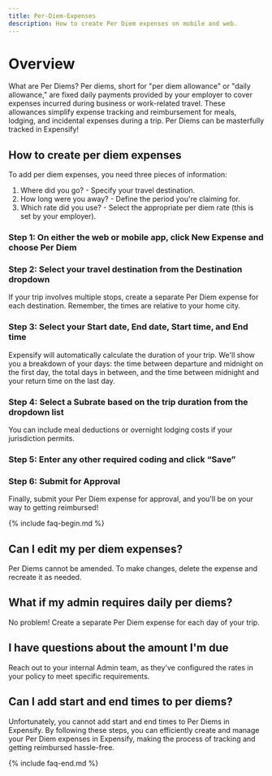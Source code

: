```yaml
---
title: Per-Diem-Expenses
description: How to create Per Diem expenses on mobile and web.
---
```

# Overview

What are Per Diems? Per diems, short for "per diem allowance" or "daily allowance," are fixed daily payments provided by your employer to cover expenses incurred during business or work-related travel. These allowances simplify expense tracking and reimbursement for meals, lodging, and incidental expenses during a trip. Per Diems can be masterfully tracked in Expensify! 

## How to create per diem expenses 

To add per diem expenses, you need three pieces of information:
1. Where did you go? - Specify your travel destination.
2. How long were you away? - Define the period you're claiming for.
3. Which rate did you use? - Select the appropriate per diem rate (this is set by your employer).

### Step 1: On either the web or mobile app, click New Expense and choose Per Diem

### Step 2: Select your travel destination from the Destination dropdown
If your trip involves multiple stops, create a separate Per Diem expense for each destination. Remember, the times are relative to your home city.

### Step 3: Select your Start date, End date, Start time, and End time
Expensify will automatically calculate the duration of your trip. We'll show you a breakdown of your days: the time between departure and midnight on the first day, the total days in between, and the time between midnight and your return time on the last day.

### Step 4: Select a Subrate based on the trip duration from the dropdown list
You can include meal deductions or overnight lodging costs if your jurisdiction permits.

### Step 5: Enter any other required coding and click “Save”

### Step 6: Submit for Approval
Finally, submit your Per Diem expense for approval, and you'll be on your way to getting reimbursed!
 
{% include faq-begin.md %} 

## Can I edit my per diem expenses?
Per Diems cannot be amended. To make changes, delete the expense and recreate it as needed.

## What if my admin requires daily per diems? 
No problem! Create a separate Per Diem expense for each day of your trip.

## I have questions about the amount I'm due 
Reach out to your internal Admin team, as they've configured the rates in your policy to meet specific requirements. 

## Can I add start and end times to per diems? 
Unfortunately, you cannot add start and end times to Per Diems in Expensify.
By following these steps, you can efficiently create and manage your Per Diem expenses in Expensify, making the process of tracking and getting reimbursed hassle-free. 

{% include faq-end.md %}
